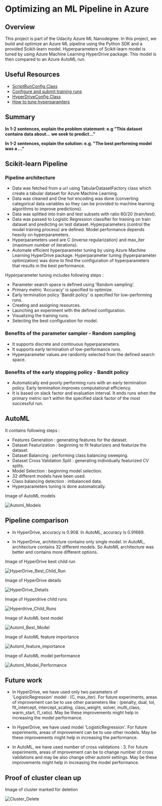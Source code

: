 # Optimizing an ML Pipeline in Azure

## Overview
This project is part of the Udacity Azure ML Nanodegree.
In this project, we build and optimize an Azure ML pipeline using the Python SDK and a provided Scikit-learn model.
Hyperparameters of Scikit-learn model is tuned by using Azure Machine Learning HyperDrive package.
This model is then compared to an Azure AutoML run.

## Useful Resources
- [ScriptRunConfig Class](https://docs.microsoft.com/en-us/python/api/azureml-core/azureml.core.scriptrunconfig?view=azure-ml-py)
- [Configure and submit training runs](https://docs.microsoft.com/en-us/azure/machine-learning/how-to-set-up-training-targets)
- [HyperDriveConfig Class](https://docs.microsoft.com/en-us/python/api/azureml-train-core/azureml.train.hyperdrive.hyperdriveconfig?view=azure-ml-py)
- [How to tune hyperparamters](https://docs.microsoft.com/en-us/azure/machine-learning/how-to-tune-hyperparameters)


## Summary
**In 1-2 sentences, explain the problem statement: e.g "This dataset contains data about... we seek to predict..."**

**In 1-2 sentences, explain the solution: e.g. "The best performing model was a ..."**

## Scikit-learn Pipeline

### Pipeline architecture

- Data was fetched from a url using TabularDatasetFactory class which create a tabular dataset for Azure Machine Learning.
- Data was cleaned and One hot encoding was done (converting categorical data variables so they can be provided to machine learning algorithms to improve predictions).
- Data was splitted into train and test subsets with ratio 80/20 (train/test).
- Data was passed to Logistic Regression classifier for training on train dataset and predicting on test dataset. Hyperparameters (control the model training process) are defined. Model performance depends heavily on hyperparameters.
- Hyperparameters used are C (inverse regularization) and max_iter (maximum number of iterations).
- Automate efficient hyperparameter tuning by using Azure Machine Learning HyperDrive package. Hyperparameter tuning (hyperparameter optimization) was done to find the configuration of hyperparameters that results in the best performance.

Hyperparameter tuning includes following steps :
- Parameter search space is defined using 'Random sampling'.
- Primary metric 'Accuracy' is specified to optimize.
- Early termination policy 'Bandit policy' is specified for low-performing runs.
- Creating and assigning resources.
- Launching an experiment with the defined configuration.
- Visualizing the training runs.
- Selecting the best configuration for model.

### Benefits of the parameter sampler - Random sampling

- It supports discrete and continuous hyperparameters.
- It supports early termination of low-performance runs.
- Hyperparameter values are randomly selected from the defined search space.

### Benefits of the early stopping policy - Bandit policy

- Automatically end poorly performing runs with an early termination policy. Early termination improves computational efficiency.
- It is based on slack factor and evaluation interval. It ends runs when the primary metric isn't within the specified slack factor of the most successful run.

## AutoML

It contains following steps :

- Features Generation : generating features for the dataset.
- Dataset Featurization : beginning to fit featurizers and featurize the dataset.
- Dataset Balancing : performing class balancing sweeping.
- Dataset Cross Validation Split : generating individually featurized CV splits.
- Model Selection : beginning model selection.
- 32 different models have been used.
- Class balancing detection : imbalanced data.
- Hyperparameters tuning is done automatically.

Image of AutoML models

![Automl_Models](images/Automl_Models.JPG)

## Pipeline comparison

- In HyperDrive, accuracy is 0.908. In AutoML, accuracy is 0.91669.

- In HyperDrive, architecture contains only single model. In AutoML, architecture contains 32 different models. So AutoML architecture was better and contains more different options.   

Image of HyperDrive best child run

![HyperDrive_Best_Child_Run](images/HyperDrive_Best_Child_Run.JPG)

Image of HyperDrive details

![HyperDrive_Details](images/HyperDrive_Details.JPG)

Image of Hyperdrive child runs

![Hyperdrive_Child_Runs](images/Hyperdrive_Child_Runs.JPG)

Image of AutoML best model

![Automl_Best_Model](images/Automl_Best_Model.JPG)

Image of AutoML feature importance

![Automl_feature_importance](images/Automl_feature_importance.JPG)

Image of AutoML model performance

![Automl_Model_Performance](images/Automl_Model_Performance.JPG)

## Future work

- In HyperDrive, we have used only two parameters of 'LogisticRegression' model : (C, max_iter). For future experiments, areas of improvement can be to use other parameters like : (penalty, dual, tol, fit_intercept, intercept_scaling, class_weight, solver, multi_class, warm_start, l1_ratio). May be these improvements might help in increasing the model performance. 

- In HyperDrive, we have used model 'LogisticRegression'. For future experiments, areas of improvement can be to use other models. May be these improvements might help in increasing the performance.

- In AutoML, we have used number of cross validations : 3. For future experiments, areas of improvement can be to change number of cross validations and may be also change other automl settings. May be these improvements might help in increasing the model performance. 

## Proof of cluster clean up
 
Image of cluster marked for deletion

![Cluster_Delete](images/Cluster_Delete.JPG)
